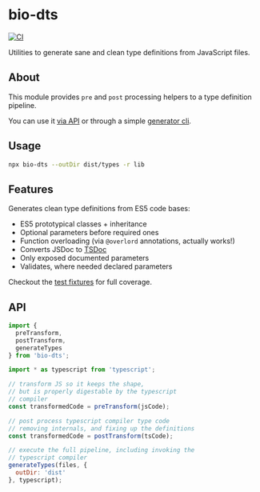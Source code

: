 # bio-dts

[![CI](https://github.com/nikku/bio-dts/actions/workflows/CI.yml/badge.svg)](https://github.com/nikku/bio-dts/actions/workflows/CI.yml)

Utilities to generate sane and clean type definitions from JavaScript files.

## About

This module provides `pre` and `post` processing helpers to a type definition pipeline.

You can use it [via API](#api) or through a simple [generator cli](#usage).


## Usage

```sh
npx bio-dts --outDir dist/types -r lib
```


## Features

Generates clean type definitions from ES5 code bases:

* ES5 prototypical classes + inheritance
* Optional parameters before required ones
* Function overloading (via `@overlord` annotations, actually works!)
* Converts JSDoc to [TSDoc](https://github.com/microsoft/tsdoc)
* Only exposed documented parameters
* Validates, where needed declared parameters

Checkout the [test fixtures](./test/fixtures) for full coverage.


## API

```javascript
import {
  preTransform,
  postTransform,
  generateTypes
} from 'bio-dts';

import * as typescript from 'typescript';

// transform JS so it keeps the shape,
// but is properly digestable by the typescript
// compiler
const transformedCode = preTransform(jsCode);

// post process typescript compiler type code
// removing internals, and fixing up the definitions
const transformedCode = postTransform(tsCode);

// execute the full pipeline, including invoking the
// typescript compiler
generateTypes(files, {
  outDir: 'dist'
}, typescript);
```
